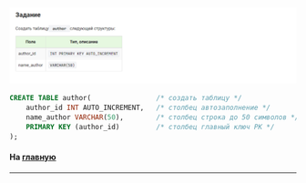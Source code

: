 

<img src="../art/2.1.5.task.png" alt="solution" >

```sql 
CREATE TABLE author(                /* создать таблицу */
    author_id INT AUTO_INCREMENT,   /* столбец автозаполнение */
    name_author VARCHAR(50),        /* столбец строка до 50 символов */
    PRIMARY KEY (author_id)         /* столбец главный ключ PK */
);
```
#### На [главную](https://github.com/BEPb/stepik_sql#readme)

---


